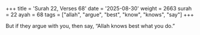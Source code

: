 +++
title = 'Surah 22, Verses 68'
date = '2025-08-30'
weight = 2663
surah = 22
ayah = 68
tags = ["allah", "argue", "best", "know", "knows", "say"]
+++

But if they argue with you, then say, “Allah knows best what you do.”